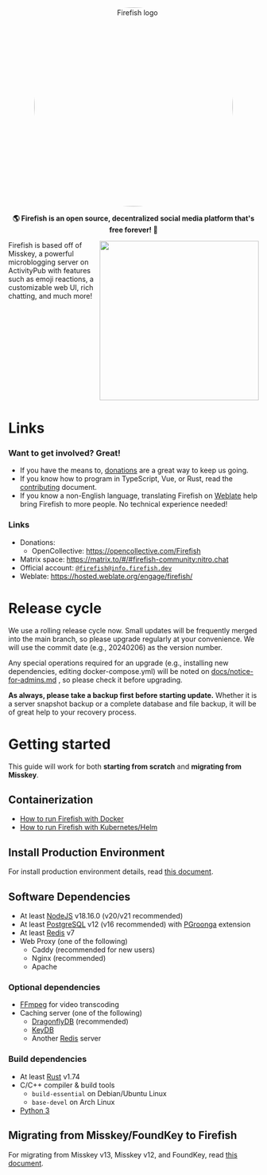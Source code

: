 <div align="center">
<img src="./title.svg" alt="Firefish logo" style="border-radius:50%" width="400"/>

**🌎 Firefish is an open source, decentralized social media platform that's free forever! 🚀**

</div>

<div>

<img src="./animated.svg" align="right" height="320px"/>

Firefish is based off of Misskey, a powerful microblogging server on ActivityPub with features such as emoji reactions, a customizable web UI, rich chatting, and much more!

</div>

<div style="clear: both;"></div>

# Links

### Want to get involved? Great!

- If you have the means to, [donations](https://opencollective.com/Firefish) are a great way to keep us going.
- If you know how to program in TypeScript, Vue, or Rust, read the [contributing](./CONTRIBUTING.md) document.
- If you know a non-English language, translating Firefish on [Weblate](https://hosted.weblate.org/engage/firefish/) help bring Firefish to more people. No technical experience needed!

### Links

- Donations:
  - OpenCollective: <https://opencollective.com/Firefish>
- Matrix space: <https://matrix.to/#/#firefish-community:nitro.chat>
- Official account: <a href="https://info.firefish.dev/@firefish" rel="me">`@firefish@info.firefish.dev`</a>
- Weblate: <https://hosted.weblate.org/engage/firefish/>

# Release cycle

We use a rolling release cycle now. Small updates will be frequently merged into the main branch, so please upgrade regularly at your convenience. We will use the commit date (e.g., 20240206) as the version number.

Any special operations required for an upgrade (e.g., installing new dependencies, editing docker-compose.yml) will be noted on [docs/notice-for-admins.md](docs/notice-for-admins.md) , so please check it before upgrading.

**As always, please take a backup first before starting update.** Whether it is a server snapshot backup or a complete database and file backup, it will be of great help to your recovery process.

# Getting started

This guide will work for both **starting from scratch** and **migrating from Misskey**.

<!-- ## Easy installers

If you have access to a server that supports one of the sources below, I recommend you use it! Note that these methods *won't* allow you to migrate from Misskey without manual intervention.

[![Install on Ubuntu](https://pool.jortage.com/voringme/misskey/3b62a443-1b44-45cf-8f9e-f1c588f803ed.png)](https://firefish.dev/firefish/ubuntu-bash-install)　　[![Install on the Arch User Repository](https://pool.jortage.com/voringme/misskey/ba2a5c07-f078-43f1-8483-2e01acca9c40.png)](https://aur.archlinux.org/packages/firefish)　　[![Install Firefish with YunoHost](https://install-app.yunohost.org/install-with-yunohost.svg)](https://install-app.yunohost.org/?app=firefish) -->

## Containerization

- [How to run Firefish with Docker](https://firefish.dev/firefish/firefish/-/blob/develop/docs/docker.md)
- [How to run Firefish with Kubernetes/Helm](https://firefish.dev/firefish/firefish/-/blob/develop/docs/kubernetes.md)

## Install Production Environment

For install production environment details, read [this document](https://firefish.dev/firefish/firefish/-/blob/develop/docs/install.md).

## Software Dependencies

- At least [NodeJS](https://nodejs.org/en/) v18.16.0 (v20/v21 recommended)
- At least [PostgreSQL](https://www.postgresql.org/) v12 (v16 recommended) with [PGroonga](https://pgroonga.github.io/) extension
- At least [Redis](https://redis.io/) v7
- Web Proxy (one of the following)
  - Caddy (recommended for new users)
  - Nginx (recommended)
  - Apache

### Optional dependencies

- [FFmpeg](https://ffmpeg.org/) for video transcoding
- Caching server (one of the following)
  - [DragonflyDB](https://www.dragonflydb.io/) (recommended)
  - [KeyDB](https://keydb.dev/)
  - Another [Redis](https://redis.io/) server

### Build dependencies

- At least [Rust](https://www.rust-lang.org/) v1.74
- C/C++ compiler & build tools
  - `build-essential` on Debian/Ubuntu Linux
  - `base-devel` on Arch Linux
- [Python 3](https://www.python.org/)

## Migrating from Misskey/FoundKey to Firefish

For migrating from Misskey v13, Misskey v12, and FoundKey, read [this document](https://firefish.dev/firefish/firefish/-/blob/develop/docs/migrate.md).
